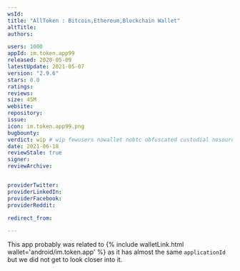 ```yaml
---
wsId: 
title: "AllToken : Bitcoin,Ethereum,Blockchain Wallet"
altTitle: 
authors:

users: 1000
appId: im.token.app99
released: 2020-05-09
latestUpdate: 2021-05-07
version: "2.9.6"
stars: 0.0
ratings: 
reviews: 
size: 45M
website: 
repository: 
issue: 
icon: im.token.app99.png
bugbounty: 
verdict: wip # wip fewusers nowallet nobtc obfuscated custodial nosource nonverifiable reproducible bounty defunct
date: 2021-06-18
reviewStale: true
signer: 
reviewArchive:


providerTwitter: 
providerLinkedIn: 
providerFacebook: 
providerReddit: 

redirect_from:

---
```



This app probably was related to
{% include walletLink.html wallet='android/im.token.app' %} as it has almost
the same `applicationId` but we did not get to look closer into it.
